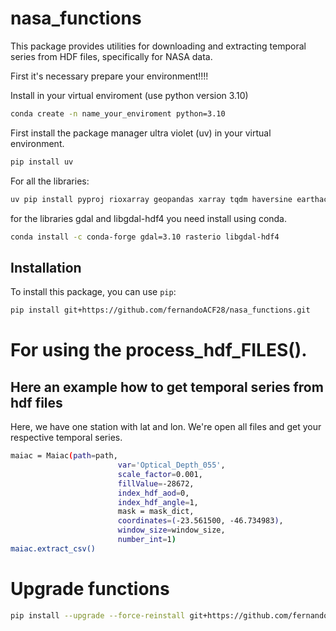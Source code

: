 # nasa_functions

This package provides utilities for downloading and extracting temporal series from HDF files, specifically for NASA data.

First it's necessary prepare your environment!!!!

Install in your virtual enviroment (use python version 3.10)
``` bash 
conda create -n name_your_enviroment python=3.10
```

First install the package manager ultra violet (uv) in your virtual environment.

``` bash 
pip install uv
```

For all the libraries:

``` bash 
uv pip install pyproj rioxarray geopandas xarray tqdm haversine earthaccess seaborn
```
for the libraries gdal and libgdal-hdf4 you need install using conda.
``` bash 
conda install -c conda-forge gdal=3.10 rasterio libgdal-hdf4
```

## Installation

To install this package, you can use `pip`:

```bash
pip install git+https://github.com/fernandoACF28/nasa_functions.git

```
# For using the process_hdf_FILES().
## Here an example how to get temporal series from hdf files
Here, we have one station with lat and lon. We're open all files and get your respective temporal series.
``` bash 
maiac = Maiac(path=path,
                        var='Optical_Depth_055',
                        scale_factor=0.001,
                        fillValue=-28672,
                        index_hdf_aod=0,
                        index_hdf_angle=1,
                        mask = mask_dict,
                        coordinates=(-23.561500, -46.734983),
                        window_size=window_size,
                        number_int=1)
maiac.extract_csv()
```
    

# Upgrade functions

``` bash 
pip install --upgrade --force-reinstall git+https://github.com/fernandoACF28/nasa_functions.git
```




